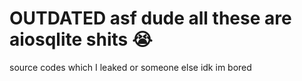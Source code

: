 # OUTDATED asf dude all these are aiosqlite shits 😭
source codes which I leaked or someone else idk im bored
